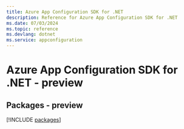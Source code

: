 ```yaml
---
title: Azure App Configuration SDK for .NET
description: Reference for Azure App Configuration SDK for .NET
ms.date: 07/03/2024
ms.topic: reference
ms.devlang: dotnet
ms.service: appconfiguration
---
```

# Azure App Configuration SDK for .NET - preview
## Packages - preview
[!INCLUDE [packages](app-configuration-index.md)]